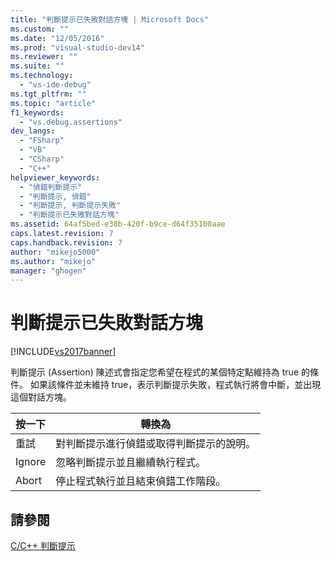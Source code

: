 ```yaml
---
title: "判斷提示已失敗對話方塊 | Microsoft Docs"
ms.custom: ""
ms.date: "12/05/2016"
ms.prod: "visual-studio-dev14"
ms.reviewer: ""
ms.suite: ""
ms.technology: 
  - "vs-ide-debug"
ms.tgt_pltfrm: ""
ms.topic: "article"
f1_keywords: 
  - "vs.debug.assertions"
dev_langs: 
  - "FSharp"
  - "VB"
  - "CSharp"
  - "C++"
helpviewer_keywords: 
  - "偵錯判斷提示"
  - "判斷提示, 偵錯"
  - "判斷提示, 判斷提示失敗"
  - "判斷提示已失敗對話方塊"
ms.assetid: 64af5bed-e38b-420f-b9ce-d64f35100aae
caps.latest.revision: 7
caps.handback.revision: 7
author: "mikejo5000"
ms.author: "mikejo"
manager: "ghogen"
---
```

# 判斷提示已失敗對話方塊
[!INCLUDE[vs2017banner](../code-quality/includes/vs2017banner.md)]

判斷提示 \(Assertion\) 陳述式會指定您希望在程式的某個特定點維持為 true 的條件。  如果該條件並未維持 true，表示判斷提示失敗，程式執行將會中斷，並出現這個對話方塊。  
  
|按一下|轉換為|  
|---------|---------|  
|重試|對判斷提示進行偵錯或取得判斷提示的說明。|  
|Ignore|忽略判斷提示並且繼續執行程式。|  
|Abort|停止程式執行並且結束偵錯工作階段。|  
  
## 請參閱  
 [C\/C\+\+ 判斷提示](../debugger/c-cpp-assertions.md)